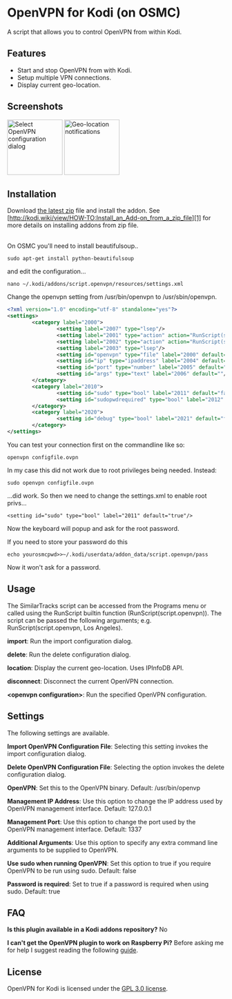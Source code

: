 OpenVPN for Kodi (on OSMC)
==========
A script that allows you to control OpenVPN from within Kodi.

Features
-----
- Start and stop OpenVPN from with Kodi.
- Setup multiple VPN connections.
- Display current geo-location.

Screenshots
-----
<img alt="Select OpenVPN configuration dialog" src="https://raw.github.com/brianhornsby/www_brianhornsby_com/master/img/openvpn_select_configuration.png" height="128"/>
<img alt="Geo-location notifications" src="https://raw.github.com/brianhornsby/www_brianhornsby_com/master/img/openvpn_geolocation_notification.png" height="128"/>

Installation
------
Download [the latest zip](https://github.com/mikesmth/script.openvpn/archive/v3.0.1.zip) file and install the addon. See [http://kodi.wiki/view/HOW-TO:Install_an_Add-on_from_a_zip_file][1] for more details on installing addons from zip file.

</BR>On OSMC you'll need to 
install beautifulsoup..
```code
sudo apt-get install python-beautifulsoup
```
and edit the configuration...
```code
nano ~/.kodi/addons/script.openvpn/resources/settings.xml
```
Change the openvpn setting from /usr/bin/openvpn to /usr/sbin/openvpn.

```xml
<?xml version="1.0" encoding="utf-8" standalone="yes"?>
<settings>
        <category label="2000">
                <setting label="2007" type="lsep"/>
                <setting label="2001" type="action" action="RunScript(script.openvpn, import)"/>
                <setting label="2002" type="action" action="RunScript(script.openvpn, delete)"/>
                <setting label="2003" type="lsep"/>
                <setting id="openvpn" type="file" label="2000" default="/usr/sbin/openvpn"/>
                <setting id="ip" type="ipaddress" label="2004" default="127.0.0.1"/>
                <setting id="port" type="number" label="2005" default="1337"/>
                <setting id="args" type="text" label="2006" default=""/>
        </category>
        <category label="2010">
                <setting id="sudo" type="bool" label="2011" default="false"/>
                <setting id="sudopwdrequired" type="bool" label="2012" default="true" enable="!eq(-1,false)"/>
        </category>
        <category label="2020">
                <setting id="debug" type="bool" label="2021" default="false"/>
        </category>
</settings>
```
You can test your connection first on the commandline like so:
```code
openvpn configfile.ovpn
```
In my case this did not work due to root privileges being needed.
Instead:
```code
sudo openvpn configfile.ovpn
```
...did work. So then we need to change the settings.xml to enable root privs...
```
<setting id="sudo" type="bool" label="2011" default="true"/>
```
Now the keyboard will popup and ask for the root password. 

If you need to store your password do this
```code
echo yourosmcpwd>>~/.kodi/userdata/addon_data/script.openvpn/pass
```
Now it won't ask for a password.

Usage
------
The SimilarTracks script can be accessed from the Programs menu or called using the RunScript builtin function (RunScript(script.openvpn)). The script can be passed the following arguments; e.g. RunScript(script.openvpn, Los Angeles).

**import**: Run the import configuration dialog.

**delete**: Run the delete configuration dialog.

**location**: Display the current geo-location. Uses IPInfoDB API.

**disconnect**: Disconnect the current OpenVPN connection.

**\<openvpn configuration\>**: Run the specified OpenVPN configuration.

Settings
--------
The following settings are available.

**Import OpenVPN Configuration File**: Selecting this setting invokes the import configuration dialog.

**Delete OpenVPN Configuration File**: Selecting the option invokes the delete configuration dialog.

**OpenVPN**: Set this to the OpenVPN binary. Default: /usr/bin/openvp

**Management IP Address**: Use this option to change the IP address used by OpenVPN management interface. Default: 127.0.0.1

**Management Port**: Use this option to change the port used by the OpenVPN management interface. Default: 1337

**Additional Arguments**: Use this option to specify any extra command line arguments to be supplied to OpenVPN.

**Use sudo when running OpenVPN**: Set this option to true if you require OpenVPN to be run using sudo. Default: false

**Password is required**: Set to true if a password is required when using sudo. Default: true

FAQ
---

**Is this plugin available in a Kodi addons repository?** No

**I can't get the OpenVPN plugin to work on Raspberry Pi?** Before asking me for help I suggest reading the following [guide][3].

License
------
OpenVPN for Kodi is licensed under the [GPL 3.0 license][2].

[1]: http://kodi.wiki/view/HOW-TO:Install_an_Add-on_from_a_zip_file
[2]: http://www.gnu.org/licenses/gpl-3.0.html
[3]: http://forums.tvaddons.ag/threads/24769-How-to-set-up-your-VPN-on-raspberry-pi-using-Brain-Hornsby-Openvpn-for-XBMC
